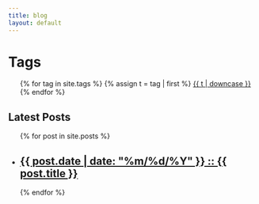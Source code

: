 ```yaml
---
title: blog
layout: default
---
```


# Tags

<ul class="tags">
    {% for tag in site.tags %}
        {% assign t = tag | first %}
        <a href="/tag/#{{t | downcase | replace:" ","-" }}">{{ t | downcase }}</a>
    {% endfor %}
</ul>

## Latest Posts

<ul>
    {% for post in site.posts %}
        <li>
            <h2><a href="{{ post.url }}">{{ post.date | date: "%m/%d/%Y" }} :: {{ post.title }}</a></h2>
       </li>
    {% endfor %}
</ul>
